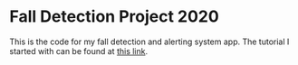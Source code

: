 # Fall Detection Project 2020

This is the code for my fall detection and alerting system app. The tutorial I started with can be found at [this link](https://mbientlab.com/tutorials/JaDevelopment.html). 
